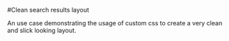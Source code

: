 #Clean search results layout

An use case demonstrating the usage of custom css to create a very clean and slick looking layout.
